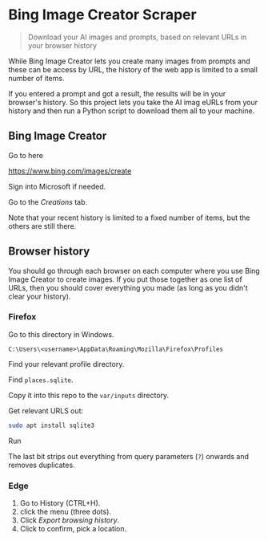 # Bing Image Creator Scraper
> Download your AI images and prompts, based on relevant URLs in your browser history

While Bing Image Creator lets you create many images from prompts and these can be access by URL, the history of the web app is limited to a small number of items.

If you entered a prompt and got a result, the results will be in your browser's history. So this project lets you take the AI imag eURLs from your history and then run a Python script to download them all to your machine.


## Bing Image Creator

Go to here

https://www.bing.com/images/create

Sign into Microsoft if needed.

Go to the _Creations_ tab.

Note that your recent history is limited to a fixed number of items, but the others are still there.


## Browser history

You should go through each browser on each computer where you use Bing Image Creator to create images. If you put those together as one list of URLs, then you should cover everything you made (as long as you didn't clear your history).


### Firefox

Go to this directory in Windows.

```
C:\Users\<username>\AppData\Roaming\Mozilla\Firefox\Profiles
```

Find your relevant profile directory.

Find `places.sqlite`.

Copy it into this repo to the `var/inputs` directory.

Get relevant URLS out:

```sh
sudo apt install sqlite3
```

Run

The last bit strips out everything from query parameters (`?`) onwards and removes duplicates.

### Edge

1. Go to History (CTRL+H).
1. click the menu (three dots).
1. Click _Export browsing history_.
1. Click to confirm, pick a location.
